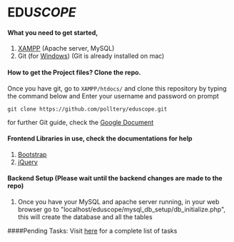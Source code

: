 # __EDU__*SCOPE*


#### What you need to get started,
1. [XAMPP](https://www.apachefriends.org/index.html) (Apache server, MySQL) 
2. Git (for [Windows](https://git-scm.com/)) (Git is already installed on mac)

#### How to get the Project files? Clone the repo.
Once you have git, go to `XAMPP/htdocs/` and clone this repository by typing the command below 
and Enter your username and password on prompt
```git
git clone https://github.com/polltery/eduscope.git
```

for further Git guide, check the [Google Document](https://docs.google.com/document/d/1WFO0DWCoO86QIkvxM8rCkrDsQb4n8picuUBBmO5Hvq4/edit)

#### Frontend Libraries in use, check the documentations for help
1. [Bootstrap](http://getbootstrap.com/components/)
2. [jQuery](https://jquery.com/)


#### Backend Setup (Please wait until the backend changes are made to the repo)
1. Once you have your MySQL and apache server running, in your web browser go to "localhost/eduscope/mysql_db_setup/db_initialize.php", this will create the database and all the tables

####Pending Tasks:
Visit [here](https://docs.google.com/spreadsheets/d/1Hrt0fGZgkDPiXamk6dQVy9HYFATJuRLJXBcWMy8kaJ4/edit#gid=1626178758) for a complete list of tasks
